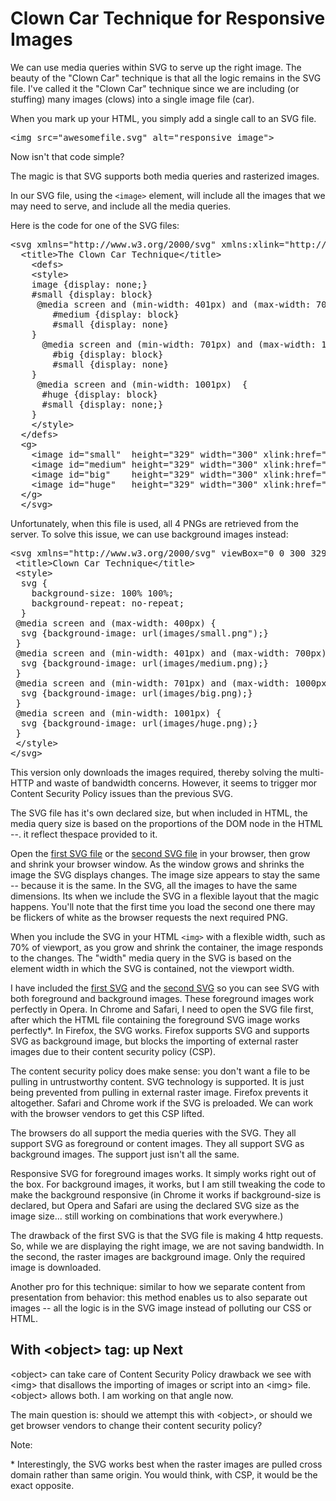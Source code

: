 <h1>Clown Car Technique for Responsive Images</h1>

<p>We can use media queries within SVG to serve up the right image. The beauty of the &quot;Clown Car&quot; technique is that all the logic remains in the SVG file. I've called it the &quot;Clown Car&quot; technique since we are including (or stuffing) many images (clows) into a single image file (car).</p>
<p>When you mark up your HTML, you simply add a single call to an SVG file.</p>
<pre>&lt;img src=&quot;awesomefile.svg&quot; alt=&quot;responsive image&quot;&gt;</pre>
<p>Now isn't that code simple?</p>
<p>The magic is that SVG supports both media queries and rasterized images. </p>
<p>In our SVG file, using the <code>&lt;image&gt;</code> element, will include all the images that we may need to serve, and include all the media queries.</p>
<p>Here is the code for one of the SVG files:</p>
<pre>&lt;svg xmlns=&quot;http://www.w3.org/2000/svg&quot; xmlns:xlink=&quot;http://www.w3.org/1999/xlink&quot; width=&quot;300&quot; height=&quot;329&quot;&gt;
  &lt;title&gt;The Clown Car Technique&lt;/title&gt;
    &lt;defs&gt;
    &lt;style&gt;
    image {display: none;}
    #small {display: block}
     @media screen and (min-width: 401px) and (max-width: 700px) {
        #medium {display: block}
        #small {display: none}
    }
      @media screen and (min-width: 701px) and (max-width: 1000px) {
        #big {display: block}
        #small {display: none}
    }
     @media screen and (min-width: 1001px)  {
      #huge {display: block}
      #small {display: none;}
    }
    &lt;/style&gt;
  &lt;/defs&gt;
  &lt;g&gt;
    &lt;image id=&quot;small&quot;  height=&quot;329&quot; width=&quot;300&quot; xlink:href=&quot;images/small.png&quot; /&gt;
    &lt;image id=&quot;medium&quot; height=&quot;329&quot; width=&quot;300&quot; xlink:href=&quot;images/medium.png&quot; /&gt;
    &lt;image id=&quot;big&quot;    height=&quot;329&quot; width=&quot;300&quot; xlink:href=&quot;images/big.png&quot; /&gt;
    &lt;image id=&quot;huge&quot;   height=&quot;329&quot; width=&quot;300&quot; xlink:href=&quot;images/huge.png&quot; /&gt;
  &lt;/g&gt;
  &lt;/svg&gt;</pre>
<p>Unfortunately, when this file is used, all 4 PNGs are retrieved from the server. To solve this issue, we can use background images instead:</p>
<pre>
&lt;svg xmlns=&quot;http://www.w3.org/2000/svg&quot; viewBox=&quot;0 0 300 329&quot; preserveAspectRatio=&quot;xMidYMid meet&quot;&gt;
 &lt;title&gt;Clown Car Technique&lt;/title&gt;
 &lt;style&gt; 
  svg {
    background-size: 100% 100%;
    background-repeat: no-repeat;
  } 
 @media screen and (max-width: 400px) {
  svg {background-image: url(images/small.png&quot;);}
 } 
 @media screen and (min-width: 401px) and (max-width: 700px) {
  svg {background-image: url(images/medium.png);}
 } 
 @media screen and (min-width: 701px) and (max-width: 1000px) {
  svg {background-image: url(images/big.png);}
 } 
 @media screen and (min-width: 1001px) {
  svg {background-image: url(images/huge.png);}
 }
 &lt;/style&gt;
&lt;/svg&gt;</pre>
<p>This version only downloads the images required, thereby solving the multi-HTTP and waste of bandwidth concerns. However, it seems to trigger mor Content Security Policy issues than the previous SVG.</p>
<p>The SVG file has it's own declared size, but when included in HTML, the media query size is based on the proportions of the  DOM node in the HTML --. it reflect thespace provided to it.</p>
<p>Open the <a href="http://estelle.github.io/clowncar/local.svg">first SVG file</a> or the <a href="http://estelle.github.io/clowncar/bgonly.svg">second SVG file</a> in your browser, then grow and shrink your browser window.  As the window grows and shrinks the image the SVG displays changes. The image size appears to stay the same -- because it is the same. In the SVG, all the images to have the same dimensions. Its when we include the SVG in a flexible layout that the magic happens. You'll note that the first time you load the second one there may be flickers of white as the browser requests the next required PNG.</p>
<p>When you include the SVG in your HTML <code>&lt;img&gt;</code> with a flexible width, such as 70% of viewport, as you grow and shrink the container, the image responds to the changes. The &quot;width&quot;  media query in the SVG is based on the element width in which the SVG is contained, not the viewport width.</p>
<p>I have included the <a href="http://estelle.github.io/clowncar">first SVG</a> and the <a href="http://estelle.github.io/clowncar/bgonly.html">second SVG</a>  so you can see SVG with both foreground and background images. These foreground images work perfectly in Opera. In Chrome and Safari, I need to open the SVG file first, after which the HTML file containing the foreground SVG image works perfectly*. In Firefox, the SVG works. Firefox  supports SVG and supports SVG as background image, but blocks the importing of external raster images due to their content security policy (CSP).</p>
<p>The content security policy does make sense: you don't want a file to be pulling in untrustworthy content. SVG technology is supported. It is just being prevented from pulling in external raster image. Firefox prevents it altogether. Safari and Chrome work if the SVG is preloaded. We can work with the browser vendors to get this CSP lifted. </p>
<p>The browsers do all support the media queries with the SVG. They all support SVG as foreground or content images. They all support SVG as background images. The support just isn't all the same.</p>
<p>Responsive SVG for foreground images works. It simply works right out of the box. For background images, it works, but I am still tweaking the code to make the background responsive (in Chrome it works  if background-size is declared, but Opera and Safari are using the declared SVG size as the image size... still working on combinations that work everywhere.)</p>
<p>The drawback of the first SVG is that the SVG file is making 4 http requests. So, while we are displaying the right image, we are not saving bandwidth. In the second, the raster images are background image. Only the required image is downloaded.</p>
<p>Another pro for this technique: similar to how we separate content from presentation from behavior: this method enables us to also separate out images -- all the logic is in the SVG image instead of polluting our CSS or HTML.</p>
<h2>With &lt;object&gt; tag: up Next</h2>
<p>&lt;object&gt; can take care of Content Security Policy drawback we see with &lt;img&gt; that disallows the importing of images or script into an &lt;img&gt; file. &lt;object&gt; allows both. I am working on that angle now. </p>
<p>The main question is: should we attempt this with &lt;object&gt;, or should we get browser vendors to change their content security policy?</p>
<p>Note: </p>
<p>* Interestingly, the SVG works best when the raster images are pulled cross domain rather than same origin. You would think, with CSP, it would be the exact opposite.</p>
